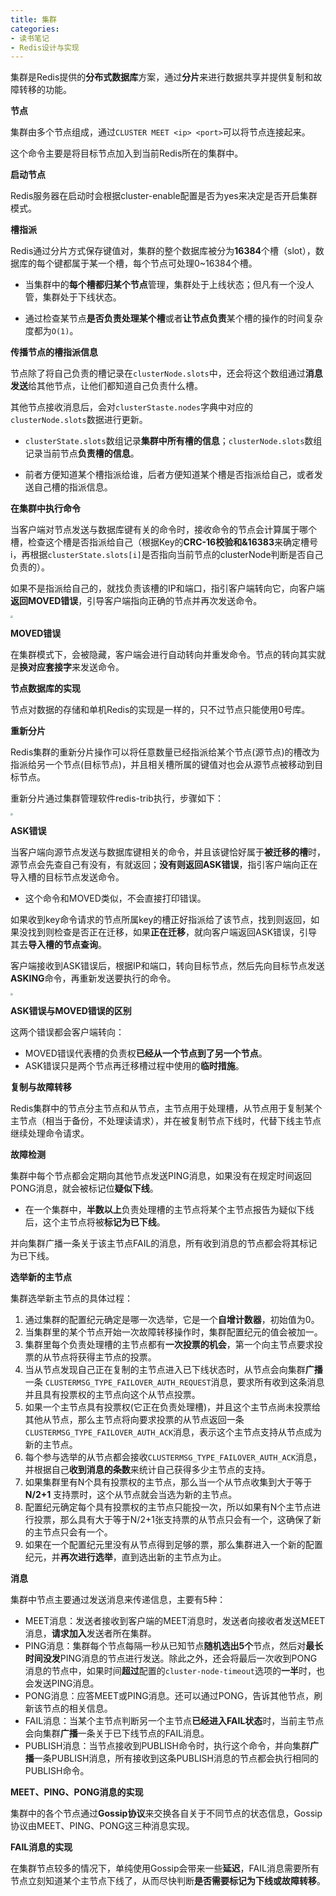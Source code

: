 ```yaml
---
title: 集群
categories: 
- 读书笔记
- Redis设计与实现
---
```


集群是Redis提供的**分布式数据库**方案，通过**分片**来进行数据共享并提供复制和故障转移的功能。

**节点**

集群由多个节点组成，通过`CLUSTER MEET <ip> <port>`可以将节点连接起来。

这个命令主要是将目标节点加入到当前Redis所在的集群中。

**启动节点**

Redis服务器在启动时会根据cluster-enable配置是否为yes来决定是否开启集群模式。

**槽指派**

Redis通过分片方式保存键值对，集群的整个数据库被分为**16384**个槽（slot），数据库的每个键都属于某一个槽，每个节点可处理0~16384个槽。

* 当集群中的**每个槽都归某个节点**管理，集群处于上线状态；但凡有一个没人管，集群处于下线状态。

* 通过检查某节点**是否负责处理某个槽**或者**让节点负责**某个槽的操作的时间复杂度都为`O(1)`。

**传播节点的槽指派信息**

节点除了将自己负责的槽记录在`clusterNode.slots`中，还会将这个数组通过**消息发送**给其他节点，让他们都知道自己负责什么槽。

其他节点接收消息后，会对`clusterStaste.nodes`字典中对应的`clusterNode.slots`数据进行更新。

* `clusterState.slots`数组记录**集群中所有槽的信息**；`clusterNode.slots`数组记录当前节点**负责槽的信息**。

* 前者方便知道某个槽指派给谁，后者方便知道某个槽是否指派给自己，或者发送自己槽的指派信息。

**在集群中执行命令**

当客户端对节点发送与数据库键有关的命令时，接收命令的节点会计算属于哪个槽，检查这个槽是否指派给自己（根据Key的**CRC-16校验和&16383**来确定槽号i，再根据`clusterState.slots[i]`是否指向当前节点的clusterNode判断是否自己负责的）。

如果不是指派给自己的，就找负责该槽的IP和端口，指引客户端转向它，向客户端**返回MOVED错误**，引导客户端指向正确的节点并再次发送命令。

 <img src="https://img-blog.csdnimg.cn/eb71f5d19a504538ad460036957cd3da.png" style="zoom:25%;" />

**MOVED错误**

在集群模式下，会被隐藏，客户端会进行自动转向并重发命令。节点的转向其实就是**换对应套接字**来发送命令。

**节点数据库的实现**

节点对数据的存储和单机Redis的实现是一样的，只不过节点只能使用0号库。

**重新分片**

Redis集群的重新分片操作可以将任意数量已经指派给某个节点(源节点)的槽改为指派给另一个节点(目标节点)，并且相关槽所属的键值对也会从源节点被移动到目标节点。

重新分片通过集群管理软件redis-trib执行，步骤如下：

<img src="https://img-blog.csdnimg.cn/8054619535f943cda3b4e04870472e36.png" style="zoom:25%;" />

**ASK错误**

当客户端向源节点发送与数据库键相关的命令，并且该键恰好属于**被迁移的槽**时，源节点会先查自己有没有，有就返回；**没有则返回ASK错误**，指引客户端向正在导入槽的目标节点发送命令。

* 这个命令和MOVED类似，不会直接打印错误。

如果收到key命令请求的节点所属key的槽正好指派给了该节点，找到则返回，如果没找到则检查是否正在迁移，如果**正在迁移**，就向客户端返回ASK错误，引导其去**导入槽的节点查询**。

客户端接收到ASK错误后，根据IP和端口，转向目标节点，然后先向目标节点发送**ASKING**命令，再重新发送要执行的命令。

<img src="https://img-blog.csdnimg.cn/c5556a38947844e89a4ae0e87ea75f99.png" style="zoom:25%;" />

**ASK错误与MOVED错误的区别**

这两个错误都会客户端转向：

- MOVED错误代表槽的负责权**已经从一个节点到了另一个节点**。
- ASK错误只是两个节点再迁移槽过程中使用的**临时措施**。

**复制与故障转移**

Redis集群中的节点分主节点和从节点，主节点用于处理槽，从节点用于复制某个主节点（相当于备份，不处理读请求），并在被复制节点下线时，代替下线主节点继续处理命令请求。

**故障检测**

集群中每个节点都会定期向其他节点发送PING消息，如果没有在规定时间返回PONG消息，就会被标记位**疑似下线**。

* 在一个集群中，**半数以上**负责处理槽的主节点将某个主节点报告为疑似下线后，这个主节点将被**标记为已下线**。

并向集群广播一条关于该主节点FAIL的消息，所有收到消息的节点都会将其标记为已下线。

**选举新的主节点**

集群选举新主节点的具体过程：

1. 通过集群的配置纪元确定是哪一次选举，它是一个**自增计数器**，初始值为0。
2. 当集群里的某个节点开始一次故障转移操作时，集群配置纪元的值会被加一。
3. 集群里每个负责处理槽的主节点都有**一次投票的机会**，第一个向主节点要求投票的从节点将获得主节点的投票。
4. 当从节点发现自己正在复制的主节点进入已下线状态时，从节点会向集群**广播**一条 `CLUSTERMSG_TYPE_FAILOVER_AUTH_REQUEST`消息，要求所有收到这条消息并且具有投票权的主节点向这个从节点投票。
5. 如果一个主节点具有投票权(它正在负责处理槽)，并且这个主节点尚未投票给其他从节点，那么主节点将向要求投票的从节点返回一条`CLUSTERMSG_TYPE_FAILOVER_AUTH_ACK`消息，表示这个主节点支持从节点成为新的主节点。
6. 每个参与选举的从节点都会接收`CLUSTERMSG_TYPE_FAILOVER_AUTH_ACK`消息，并根据自己**收到消息的条数**来统计自己获得多少主节点的支持。
7. 如果集群里有N个具有投票权的主节点，那么当一个从节点收集到大于等于**N/2+1** 支持票时，这个从节点就会当选为新的主节点。
8. 配置纪元确定每个具有投票权的主节点只能投一次，所以如果有N个主节点进行投票，那么具有大于等于N/2+1张支持票的从节点只会有一个，这确保了新的主节点只会有一个。
9. 如果在一个配置纪元里没有从节点得到足够的票，那么集群进入一个新的配置纪元，并**再次进行选举**，直到选出新的主节点为止。

 **消息**

集群中节点主要通过发送消息来传递信息，主要有5种：

- MEET消息：发送者接收到客户端的MEET消息时，发送者向接收者发送MEET消息，**请求加入**发送者所在集群。
- PING消息：集群每个节点每隔一秒从已知节点**随机选出5个**节点，然后对**最长时间没发**PING消息的节点进行发送。除此之外，还会将最后一次收到PONG消息的节点中，如果时间**超过**配置的`cluster-node-timeout`选项的**一半**时，也会发送PING消息。
- PONG消息：应答MEET或PING消息。还可以通过PONG，告诉其他节点，刷新该节点的相关信息。
- FAIL消息：当某个主节点判断另一个主节点**已经进入FAIL状态**时，当前主节点会向集群**广播**一条关于已下线节点的FAIL消息。
- PUBLISH消息：当节点接收到PUBLISH命令时，执行这个命令，并向集群**广播**一条PUBLISH消息，所有接收到这条PUBLISH消息的节点都会执行相同的PUBLISH命令。

**MEET、PING、PONG消息的实现**

集群中的各个节点通过**Gossip协议**来交换各自关于不同节点的状态信息，Gossip协议由MEET、PING、PONG这三种消息实现。

**FAIL消息的实现**

在集群节点较多的情况下，单纯使用Gossip会带来一些**延迟**，FAIL消息需要所有节点立刻知道某个主节点下线了，从而尽快判断**是否需要标记为下线或故障转移**。